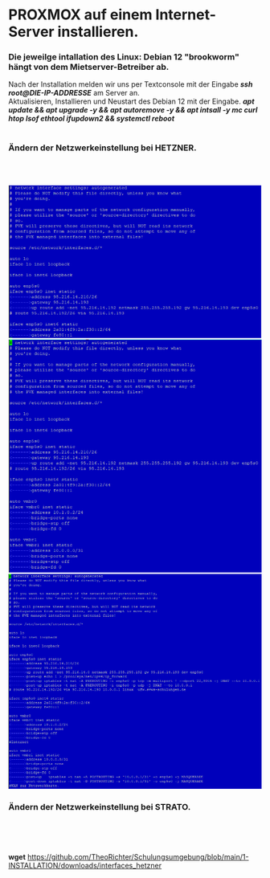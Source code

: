 # PROXMOX auf einem Internet-Server installieren.
### Die jeweilge intallation des Linux: Debian 12 "brookworm" hängt von dem Mietserver-Betreiber ab.
Nach der Installation melden wir uns per Textconsole mit der Eingabe **_ssh root@DIE-IP-ADDRESSE_** am Server an.<br /> 
Aktualisieren, Installieren und Neustart des Debian 12 mit der Eingabe. **_apt update && apt upgrade -y && apt autoremove -y && apt intsall -y mc curl htop lsof ethtool ifupdown2 && systemctl reboot_**<br />
<br />

### Ändern der Netzwerkeinstellung bei HETZNER.

<br />
<br />





![interfaces_org](./grafics/interfaces_hetzner_org.png)<br>
![interfaces_vmbrs](./grafics/interfaces_hetzner_vmbrs.png)<br>
![interfaces_fertig](./grafics/interfaces_hetzner_fertig.png)<br>

### Ändern der Netzwerkeinstellung bei STRATO.
<br />
<br />
<br />







































__wget__ https://github.com/TheoRichter/Schulungsumgebung/blob/main/1-INSTALLATION/downloads/interfaces_hetzner